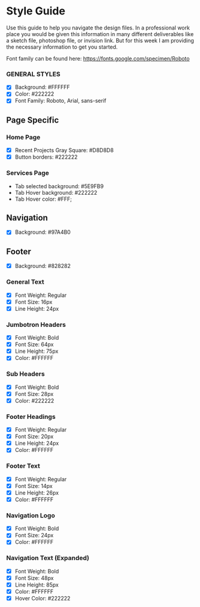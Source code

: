 # Style Guide
Use this guide to help you navigate the design files.  In a professional work place you would be given this information in many different deliverables like a sketch file, photoshop file, or invision link.  But for this week I am providing the necessary information to get you started.  

Font family can be found here: https://fonts.google.com/specimen/Roboto

### GENERAL STYLES
- [x] Background: #FFFFFF
- [x] Color: #222222
- [x] Font Family: Roboto, Arial, sans-serif

## Page Specific

### Home Page
- [x] Recent Projects Gray Square: #D8D8D8
- [x] Button borders: #222222

### Services Page
- Tab selected background: #5E9FB9
- Tab Hover background: #222222
- Tab Hover color: #FFF;

## Navigation 
- [x] Background: #97A4B0

## Footer 
- [x] Background: #828282

### General Text
- [x] Font Weight: Regular
- [x] Font Size: 16px
- [x] Line Height: 24px

### Jumbotron Headers
- [x] Font Weight: Bold
- [x] Font Size: 64px
- [x] Line Height: 75px
- [x] Color: #FFFFFF

### Sub Headers
- [x] Font Weight: Bold
- [x] Font Size: 28px
- [x] Color: #222222
   
### Footer Headings
- [x] Font Weight: Regular
- [x] Font Size: 20px
- [x] Line Height: 24px
- [x] Color: #FFFFFF

### Footer Text
- [x] Font Weight: Regular
- [x] Font Size: 14px
- [x] Line Height: 26px
- [x] Color: #FFFFFF

### Navigation Logo
- [x] Font Weight: Bold
- [x] Font Size: 24px
- [x] Color: #FFFFFF

### Navigation Text (Expanded)
- [x] Font Weight: Bold
- [x] Font Size: 48px
- [x] Line Height: 85px
- [x] Color: #FFFFFF
- [x] Hover Color: #222222
